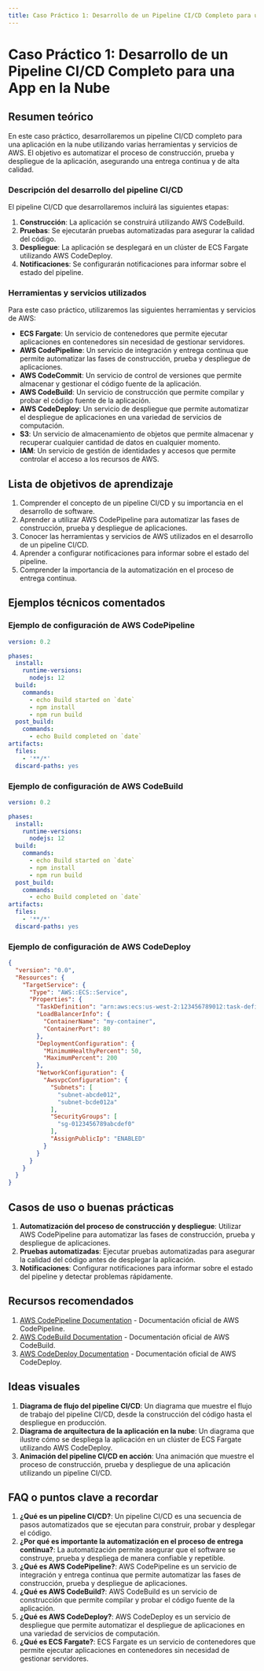 ```yaml
---
title: Caso Práctico 1: Desarrollo de un Pipeline CI/CD Completo para una App en la Nube
---
```


# Caso Práctico 1: Desarrollo de un Pipeline CI/CD Completo para una App en la Nube

## Resumen teórico

En este caso práctico, desarrollaremos un pipeline CI/CD completo para una aplicación en la nube utilizando varias herramientas y servicios de AWS. El objetivo es automatizar el proceso de construcción, prueba y despliegue de la aplicación, asegurando una entrega continua y de alta calidad.

### Descripción del desarrollo del pipeline CI/CD

El pipeline CI/CD que desarrollaremos incluirá las siguientes etapas:

1. **Construcción**: La aplicación se construirá utilizando AWS CodeBuild.
2. **Pruebas**: Se ejecutarán pruebas automatizadas para asegurar la calidad del código.
3. **Despliegue**: La aplicación se desplegará en un clúster de ECS Fargate utilizando AWS CodeDeploy.
4. **Notificaciones**: Se configurarán notificaciones para informar sobre el estado del pipeline.

### Herramientas y servicios utilizados

Para este caso práctico, utilizaremos las siguientes herramientas y servicios de AWS:

- **ECS Fargate**: Un servicio de contenedores que permite ejecutar aplicaciones en contenedores sin necesidad de gestionar servidores.
- **AWS CodePipeline**: Un servicio de integración y entrega continua que permite automatizar las fases de construcción, prueba y despliegue de aplicaciones.
- **AWS CodeCommit**: Un servicio de control de versiones que permite almacenar y gestionar el código fuente de la aplicación.
- **AWS CodeBuild**: Un servicio de construcción que permite compilar y probar el código fuente de la aplicación.
- **AWS CodeDeploy**: Un servicio de despliegue que permite automatizar el despliegue de aplicaciones en una variedad de servicios de computación.
- **S3**: Un servicio de almacenamiento de objetos que permite almacenar y recuperar cualquier cantidad de datos en cualquier momento.
- **IAM**: Un servicio de gestión de identidades y accesos que permite controlar el acceso a los recursos de AWS.

## Lista de objetivos de aprendizaje

1. Comprender el concepto de un pipeline CI/CD y su importancia en el desarrollo de software.
2. Aprender a utilizar AWS CodePipeline para automatizar las fases de construcción, prueba y despliegue de aplicaciones.
3. Conocer las herramientas y servicios de AWS utilizados en el desarrollo de un pipeline CI/CD.
4. Aprender a configurar notificaciones para informar sobre el estado del pipeline.
5. Comprender la importancia de la automatización en el proceso de entrega continua.

## Ejemplos técnicos comentados

### Ejemplo de configuración de AWS CodePipeline

```yaml
version: 0.2

phases:
  install:
    runtime-versions:
      nodejs: 12
  build:
    commands:
      - echo Build started on `date`
      - npm install
      - npm run build
  post_build:
    commands:
      - echo Build completed on `date`
artifacts:
  files:
    - '**/*'
  discard-paths: yes
```

### Ejemplo de configuración de AWS CodeBuild

```yaml
version: 0.2

phases:
  install:
    runtime-versions:
      nodejs: 12
  build:
    commands:
      - echo Build started on `date`
      - npm install
      - npm run build
  post_build:
    commands:
      - echo Build completed on `date`
artifacts:
  files:
    - '**/*'
  discard-paths: yes
```

### Ejemplo de configuración de AWS CodeDeploy

```json
{
  "version": "0.0",
  "Resources": {
    "TargetService": {
      "Type": "AWS::ECS::Service",
      "Properties": {
        "TaskDefinition": "arn:aws:ecs:us-west-2:123456789012:task-definition/my-task",
        "LoadBalancerInfo": {
          "ContainerName": "my-container",
          "ContainerPort": 80
        },
        "DeploymentConfiguration": {
          "MinimumHealthyPercent": 50,
          "MaximumPercent": 200
        },
        "NetworkConfiguration": {
          "AwsvpcConfiguration": {
            "Subnets": [
              "subnet-abcde012",
              "subnet-bcde012a"
            ],
            "SecurityGroups": [
              "sg-0123456789abcdef0"
            ],
            "AssignPublicIp": "ENABLED"
          }
        }
      }
    }
  }
}
```

## Casos de uso o buenas prácticas

1. **Automatización del proceso de construcción y despliegue**: Utilizar AWS CodePipeline para automatizar las fases de construcción, prueba y despliegue de aplicaciones.
2. **Pruebas automatizadas**: Ejecutar pruebas automatizadas para asegurar la calidad del código antes de desplegar la aplicación.
3. **Notificaciones**: Configurar notificaciones para informar sobre el estado del pipeline y detectar problemas rápidamente.

## Recursos recomendados

1. [AWS CodePipeline Documentation](https://docs.aws.amazon.com/codepipeline/latest/userguide/welcome.html) - Documentación oficial de AWS CodePipeline.
2. [AWS CodeBuild Documentation](https://docs.aws.amazon.com/codebuild/latest/userguide/welcome.html) - Documentación oficial de AWS CodeBuild.
3. [AWS CodeDeploy Documentation](https://docs.aws.amazon.com/codedeploy/latest/userguide/welcome.html) - Documentación oficial de AWS CodeDeploy.

## Ideas visuales

1. **Diagrama de flujo del pipeline CI/CD**: Un diagrama que muestre el flujo de trabajo del pipeline CI/CD, desde la construcción del código hasta el despliegue en producción.
2. **Diagrama de arquitectura de la aplicación en la nube**: Un diagrama que ilustre cómo se despliega la aplicación en un clúster de ECS Fargate utilizando AWS CodeDeploy.
3. **Animación del pipeline CI/CD en acción**: Una animación que muestre el proceso de construcción, prueba y despliegue de una aplicación utilizando un pipeline CI/CD.

## FAQ o puntos clave a recordar

1. **¿Qué es un pipeline CI/CD?**: Un pipeline CI/CD es una secuencia de pasos automatizados que se ejecutan para construir, probar y desplegar el código.
2. **¿Por qué es importante la automatización en el proceso de entrega continua?**: La automatización permite asegurar que el software se construye, prueba y despliega de manera confiable y repetible.
3. **¿Qué es AWS CodePipeline?**: AWS CodePipeline es un servicio de integración y entrega continua que permite automatizar las fases de construcción, prueba y despliegue de aplicaciones.
4. **¿Qué es AWS CodeBuild?**: AWS CodeBuild es un servicio de construcción que permite compilar y probar el código fuente de la aplicación.
5. **¿Qué es AWS CodeDeploy?**: AWS CodeDeploy es un servicio de despliegue que permite automatizar el despliegue de aplicaciones en una variedad de servicios de computación.
6. **¿Qué es ECS Fargate?**: ECS Fargate es un servicio de contenedores que permite ejecutar aplicaciones en contenedores sin necesidad de gestionar servidores.
